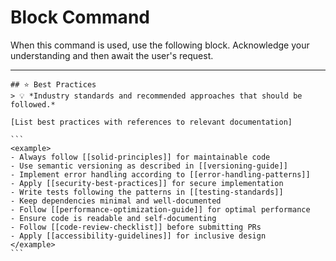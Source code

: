 # Block Command

When this command is used, use the following block. Acknowledge your understanding and then await the user's request.

---

``````````
## ⭐ Best Practices
> 💡 *Industry standards and recommended approaches that should be followed.*

[List best practices with references to relevant documentation]

```
<example>
- Always follow [[solid-principles]] for maintainable code
- Use semantic versioning as described in [[versioning-guide]]
- Implement error handling according to [[error-handling-patterns]]
- Apply [[security-best-practices]] for secure implementation
- Write tests following the patterns in [[testing-standards]]
- Keep dependencies minimal and well-documented
- Follow [[performance-optimization-guide]] for optimal performance
- Ensure code is readable and self-documenting
- Follow [[code-review-checklist]] before submitting PRs
- Apply [[accessibility-guidelines]] for inclusive design
</example>
```
``````````

